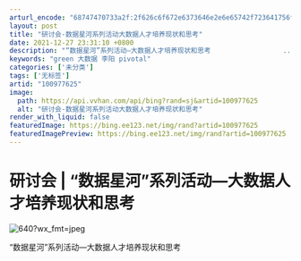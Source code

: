 ```yaml
---
arturl_encode: "68747470733a2f:2f626c6f672e6373646e2e6e65742f723641756f3532624b2f:61727469636c652f64657461696c732f313030393737363235"
layout: post
title: "研讨会-数据星河系列活动大数据人才培养现状和思考"
date: 2021-12-27 23:31:10 +0800
description: "“数据星河”系列活动—大数据人才培养现状和思考                  ..._green"
keywords: "green 大数据 李阳 pivotal"
categories: ['未分类']
tags: ['无标签']
artid: "100977625"
image:
  path: https://api.vvhan.com/api/bing?rand=sj&artid=100977625
  alt: "研讨会-数据星河系列活动大数据人才培养现状和思考"
render_with_liquid: false
featuredImage: https://bing.ee123.net/img/rand?artid=100977625
featuredImagePreview: https://bing.ee123.net/img/rand?artid=100977625
---
```


# 研讨会 | “数据星河”系列活动—大数据人才培养现状和思考

![640?wx_fmt=jpeg](https://i-blog.csdnimg.cn/blog_migrate/4ba637f560d829f11d365da7fc9e5e12.jpeg)

“数据星河”系列活动—大数据人才培养现状和思考